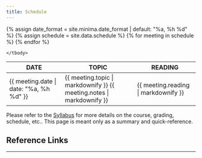 ```yaml
---
title: Schedule
---
```

<table class="schedule">
    <thead>
        <tr>
            <th>DATE</th>
            <th>TOPIC</th>
            <th>READING</th>
        </tr>
    </thead>
    <tbody>
		{% assign date_format = site.minima.date_format | default: "%a, %h %d" %}
        {% assign schedule = site.data.schedule %}
        {% for meeting in schedule %}
            <tr>
                <td>{{ meeting.date | date: "%a, %h %d" }}</td>
                <td>{{ meeting.topic | markdownify }}
                    {{ meeting.notes | markdownify }}</td>
                <td>{{ meeting.reading | markdownify }}</td>
            </tr>
        {% endfor %}

    </tbody>
</table>

Please refer to the [Syllabus](syllabus.html) for more details on the course, grading, schedule, etc.. This page is meant only as a summary and quick-reference.

## Reference Links

<hr/>
